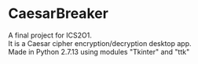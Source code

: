 # CaesarBreaker
A final project for ICS2O1. <br/>
It is a Caesar cipher encryption/decryption desktop app.<br/>
Made in Python 2.7.13 using modules "Tkinter" and "ttk"

